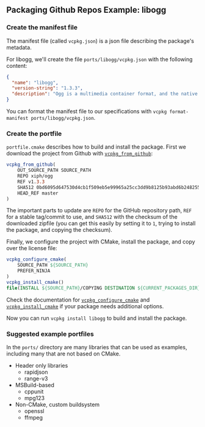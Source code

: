 ## Packaging Github Repos Example: libogg
### Create the manifest file
The manifest file (called `vcpkg.json`) is a json file describing the package's metadata.

For libogg, we'll create the file `ports/libogg/vcpkg.json` with the following content:

```json
{
  "name": "libogg",
  "version-string": "1.3.3",
  "description": "Ogg is a multimedia container format, and the native file and stream format for the Xiph.org multimedia codecs."
}
```

You can format the manifest file to our specifications with `vcpkg format-manifest ports/libogg/vcpkg.json`.

### Create the portfile
`portfile.cmake` describes how to build and install the package. First we download the project from Github with [`vcpkg_from_github`](../maintainers/vcpkg_from_github.md):

```cmake
vcpkg_from_github(
    OUT_SOURCE_PATH SOURCE_PATH
    REPO xiph/ogg
    REF v1.3.3
    SHA512 0bd6095d647530d4cb1f509eb5e99965a25cc3dd9b8125b93abd6b248255c890cf20710154bdec40568478eb5c4cde724abfb2eff1f3a04e63acef0fbbc9799b
    HEAD_REF master
)
```

The important parts to update are `REPO` for the GitHub repository path, `REF` for a stable tag/commit to use, and `SHA512` with the checksum of the downloaded zipfile (you can get this easily by setting it to `1`, trying to install the package, and copying the checksum).

Finally, we configure the project with CMake, install the package, and copy over the license file:

```cmake
vcpkg_configure_cmake(
    SOURCE_PATH ${SOURCE_PATH}
    PREFER_NINJA
)
vcpkg_install_cmake()
file(INSTALL ${SOURCE_PATH}/COPYING DESTINATION ${CURRENT_PACKAGES_DIR}/share/libogg RENAME copyright)
```

Check the documentation for [`vcpkg_configure_cmake`](../maintainers/vcpkg_configure_cmake.md) and [`vcpkg_install_cmake`](../maintainers/vcpkg_install_cmake.md) if your package needs additional options. 

Now you can run `vcpkg install libogg` to build and install the package.

### Suggested example portfiles
In the `ports/` directory are many libraries that can be used as examples, including many that are not based on CMake.

- Header only libraries
  - rapidjson
  - range-v3
- MSBuild-based
  - cppunit
  - mpg123
- Non-CMake, custom buildsystem
  - openssl
  - ffmpeg
